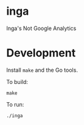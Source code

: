 # inga
Inga's Not Google Analytics

# Development

Install `make` and the Go tools.

To build:

    make

To run:

    ./inga
